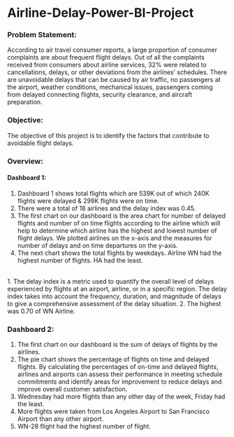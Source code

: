 # Airline-Delay-Power-BI-Project

### Problem Statement:
According to air travel consumer reports, a large proportion of consumer complaints are
about frequent flight delays.
Out of all the complaints received from consumers about airline services, 32% were
related to cancellations, delays, or other deviations from the airlines’ schedules.
There are unavoidable delays that can be caused by air traffic, no passengers at the
airport, weather conditions, mechanical issues, passengers coming from delayed
connecting flights, security clearance, and aircraft preparation.

### Objective:
The objective of this project is to identify the factors that contribute to avoidable flight delays.

### Overview:
#### Dashboard 1:
1. Dashboard 1 shows total flights which are 539K out of which 240K flights were delayed & 299K flights were on time. 
2. There were a total of 18 airlines and the delay index was 0.45.
3. The first chart on our dashboard is the area chart for number of delayed flights and number of on time flights according to the airline which will help to determine which airline has the highest and lowest number of flight delays. We plotted airlines on the x-axis and the measures for number of delays and on time departures on the y-axis.
4. The next chart shows the total flights by weekdays. Airline WN had the highest number of flights. HA had the least.
<br>
1. The delay index is a metric used to quantify the overall level of delays experienced by flights at an airport, airline, or in a specific region. The delay index takes into account the frequency, duration, and magnitude of delays to give a comprehensive assessment of the delay situation.
2. The highest was 0.70 of WN Airline.

### Dashboard 2:
1. The first chart on our dashboard is the sum of delays of flights by the airlines.
2. The pie chart shows the percentage of flights on time and delayed flights. By calculating the percentages of on-time and delayed flights, airlines and airports can assess their performance in meeting schedule commitments and identify areas for improvement to reduce delays and
improve overall customer satisfaction.
3. Wednesday had more flights than any other day of the week, Friday had the least.
4. More flights were taken from Los Angeles Airport to San Francisco Airport than any other airport.
5. WN-28 flight had the highest number of flight.
